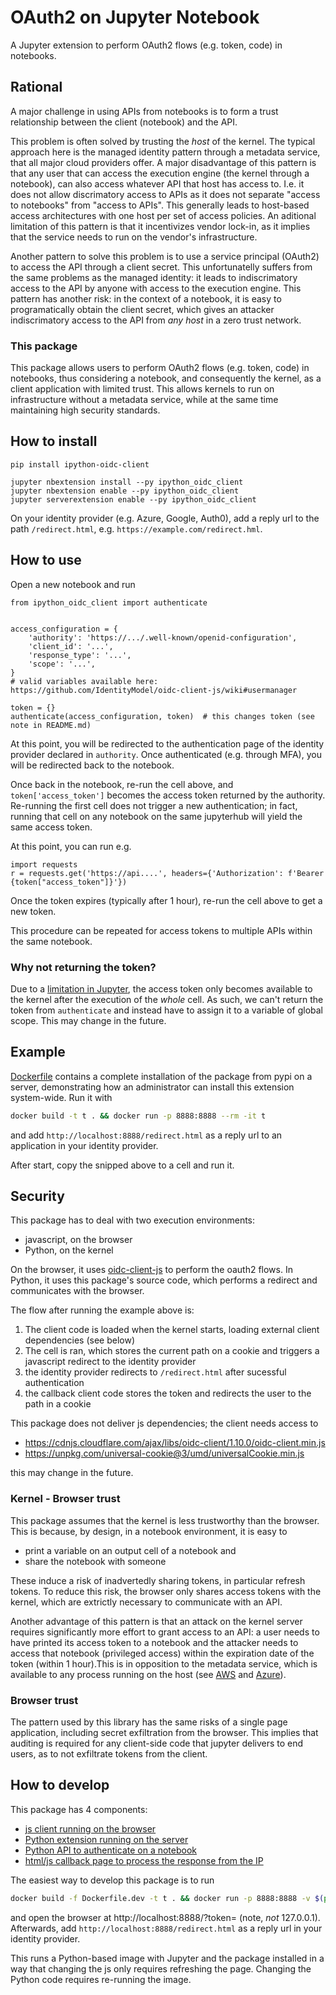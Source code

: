 # OAuth2 on Jupyter Notebook

A Jupyter extension to perform OAuth2 flows (e.g. token, code) in notebooks.

## Rational

A major challenge in using APIs from notebooks is to form a trust relationship between the client (notebook)
and the API.

This problem is often solved by trusting the *host* of the kernel. The typical approach here is the managed identity pattern through a metadata service, that all major cloud providers offer. A major disadvantage of this pattern is that any user that can access the execution engine (the kernel through a notebook), can also access whatever API that host has access to. I.e. it does not allow discrimatory access to APIs as it does not separate "access to notebooks" from "access to APIs". This generally leads to host-based access architectures with one host per set of access policies. An aditional limitation of this pattern is that it incentivizes vendor lock-in, as it implies that the service needs to run on the vendor's infrastructure.

Another pattern to solve this problem is to use a service principal (OAuth2) to access the API through a client secret. This unfortunatelly suffers from the same problems as the managed identity: it leads to indiscrimatory access to the API by anyone with access to the execution engine. This pattern has another risk: in the context of a notebook, it is easy to programatically obtain the client secret, which gives an attacker indiscrimatory access to the API from *any host* in a zero trust network.

### This package

This package allows users to perform OAuth2 flows (e.g. token, code) in notebooks, thus considering a notebook, and consequently the kernel, as a client application with limited trust. This allows kernels to run on infrastructure without a metadata service, while at the same time maintaining high security standards.

## How to install

```
pip install ipython-oidc-client

jupyter nbextension install --py ipython_oidc_client
jupyter nbextension enable --py ipython_oidc_client
jupyter serverextension enable --py ipython_oidc_client
```

On your identity provider (e.g. Azure, Google, Auth0), add a reply url to the path `/redirect.html`,
e.g. `https://example.com/redirect.hml`.

## How to use

Open a new notebook and run

```
from ipython_oidc_client import authenticate


access_configuration = {
    'authority': 'https://.../.well-known/openid-configuration',
    'client_id': '...',
    'response_type': '...',
    'scope': '...',
}
# valid variables available here: https://github.com/IdentityModel/oidc-client-js/wiki#usermanager

token = {}
authenticate(access_configuration, token)  # this changes token (see note in README.md)
```

At this point, you will be redirected to the authentication page of the identity provider declared
in `authority`. Once authenticated (e.g. through MFA), you will be redirected back to the notebook.

Once back in the notebook, re-run the cell above, and `token['access_token']` becomes the access token returned by the authority. Re-running the first cell does not trigger a new authentication; in fact, running that cell on any notebook on the same jupyterhub will yield the same access token.

At this point, you can run e.g.

```
import requests
r = requests.get('https://api....', headers={'Authorization': f'Bearer {token["access_token"]}'})
```

Once the token expires (typically after 1 hour), re-run the cell above to get a new token.

This procedure can be repeated for access tokens to multiple APIs within the same notebook.

### Why not returning the token?

Due to a [limitation in Jupyter](https://github.com/jupyter/notebook/issues/3187),
the access token only becomes available to the kernel after the execution of the *whole* cell.
As such, we can't return the token from `authenticate` and instead have to assign it to a variable of global
scope. This may change in the future.

## Example

[Dockerfile](./Dockerfile) contains a complete installation of the package from pypi on a server,
demonstrating how an administrator can install this extension system-wide. Run it with

```bash
docker build -t t . && docker run -p 8888:8888 --rm -it t
```

and add `http://localhost:8888/redirect.html` as a reply url to an application in your identity provider.

After start, copy the snipped above to a cell and run it.

## Security

This package has to deal with two execution environments:

* javascript, on the browser
* Python, on the kernel 

On the browser, it uses [oidc-client-js](https://github.com/IdentityModel/oidc-client-js) to perform
the oauth2 flows. In Python, it uses this package's source code, which performs a redirect and communicates with the browser.

The flow after running the example above is:

1. The client code is loaded when the kernel starts, loading external client dependencies (see below)
2. The cell is ran, which stores the current path on a cookie and triggers a javascript redirect to the identity provider
3. the identity provider redirects to `/redirect.html` after sucessful authentication
4. the callback client code stores the token and redirects the user to the path in a cookie

This package does not deliver js dependencies; the client needs access to 

* https://cdnjs.cloudflare.com/ajax/libs/oidc-client/1.10.0/oidc-client.min.js
* https://unpkg.com/universal-cookie@3/umd/universalCookie.min.js

this may change in the future.

### Kernel - Browser trust

This package assumes that the kernel is less trustworthy than the browser. This is because, by design, in a notebook environment, it is easy to

* print a variable on an output cell of a notebook and 
* share the notebook with someone

These induce a risk of inadvertedly sharing tokens, in particular refresh tokens. To reduce this risk, the browser only shares access tokens with the kernel, which are extrictly necessary to communicate with an API.

Another advantage of this pattern is that an attack on the kernel server requires significantly more effort to grant access to an API: a user needs to have printed its access token to a notebook and the attacker
needs to access that notebook (privileged access) within the expiration date of the token (within 1 hour).This is in opposition to the metadata service, which is available to any process running on the host (see [AWS](https://docs.aws.amazon.com/AWSEC2/latest/UserGuide/ec2-instance-metadata.html) and [Azure](https://docs.microsoft.com/en-us/azure/virtual-machines/windows/instance-metadata-service#security)).

### Browser trust

The pattern used by this library has the same risks of a single page application, including secret exfiltration from the browser. This implies that auditing is required for any client-side code that jupyter delivers to end users, as to not exfiltrate tokens from the client.

## How to develop

This package has 4 components:

* [js client running on the browser](ipyoauth_oidc_client/client)
* [Python extension running on the server](ipyoauth_oidc_client/server)
* [Python API to authenticate on a notebook](ipyoauth_oidc_client/__init__.py)
* [html/js callback page to process the response from the IP](ipyoauth_oidc_client/server/static/redirect.html)

The easiest way to develop this package is to run

```bash
docker build -f Dockerfile.dev -t t . && docker run -p 8888:8888 -v $(pwd):/project --rm -it t
```

and open the browser at http://localhost:8888/?token= (note, *not* 127.0.0.1). Afterwards, add 
`http://localhost:8888/redirect.html` as a reply url in your identity provider.

This runs a Python-based image with Jupyter and the package installed in a way that
changing the js only requires refreshing the page. Changing the Python code requires re-running the image.
